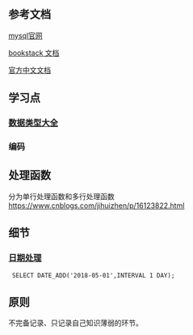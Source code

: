 ## 参考文档

[mysql官网](https://dev.mysql.com/doc/refman/8.0/en/tutorial.html)

[bookstack 文档](https://www.bookstack.cn/books/mysql-basic-note)

[官方中文文档](https://www.mysqlzh.com/)



## 学习点

### [ 数据类型大全](https://dev.mysql.com/doc/refman/8.0/en/data-types.html)

### 编码 

> 

## 处理函数
分为单行处理函数和多行处理函数 https://www.cnblogs.com/jihuizhen/p/16123822.html









## 细节

### [日期处理](https://dev.mysql.com/doc/refman/8.0/en/expressions.html) 

```
 SELECT DATE_ADD('2018-05-01',INTERVAL 1 DAY);
```



## 原则

不完备记录、只记录自己知识薄弱的环节。





